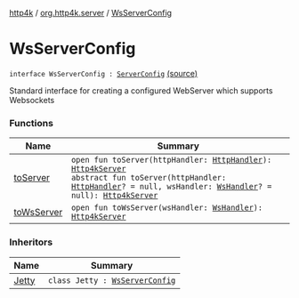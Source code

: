 [http4k](../../index.md) / [org.http4k.server](../index.md) / [WsServerConfig](./index.md)

# WsServerConfig

`interface WsServerConfig : `[`ServerConfig`](../-server-config/index.md) [(source)](https://github.com/http4k/http4k/blob/master/http4k-core/src/main/kotlin/org/http4k/server/http4kServer.kt#L25)

Standard interface for creating a configured WebServer which supports Websockets

### Functions

| Name | Summary |
|---|---|
| [toServer](to-server.md) | `open fun toServer(httpHandler: `[`HttpHandler`](../../org.http4k.core/-http-handler.md)`): `[`Http4kServer`](../-http4k-server/index.md)<br>`abstract fun toServer(httpHandler: `[`HttpHandler`](../../org.http4k.core/-http-handler.md)`? = null, wsHandler: `[`WsHandler`](../../org.http4k.websocket/-ws-handler.md)`? = null): `[`Http4kServer`](../-http4k-server/index.md) |
| [toWsServer](to-ws-server.md) | `open fun toWsServer(wsHandler: `[`WsHandler`](../../org.http4k.websocket/-ws-handler.md)`): `[`Http4kServer`](../-http4k-server/index.md) |

### Inheritors

| Name | Summary |
|---|---|
| [Jetty](../-jetty/index.md) | `class Jetty : `[`WsServerConfig`](./index.md) |
